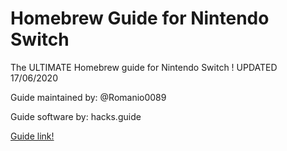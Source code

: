 # Homebrew Guide for Nintendo Switch

The ULTIMATE Homebrew guide for Nintendo Switch ! UPDATED 17/06/2020 

Guide maintained by: @Romanio0089

Guide software by: hacks.guide

[Guide link!](https://homebrew-guide.github.io/)
